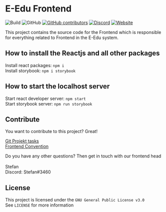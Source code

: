 # E-Edu Frontend

![Build](https://github.com/E-Edu/frontend/workflows/Build/badge.svg?style=flat&logo=appveyor)
![GitHub](https://img.shields.io/github/license/E-Edu/frontend)
[![GitHub contributors](https://img.shields.io/github/contributors/E-Edu/frontend.svg?style=flat)](https://GitHub.com/E-Edu/frontend/graphs/contributors/)
[![Discord](https://img.shields.io/discord/691078100272021514?color=7289DA&label=discord&logo=discord&logoColor=white)](https://discord.gg/XW5jzs6)
[![Website](https://img.shields.io/website?down_color=red&down_message=offline&up_message=online&url=https%3A%2F%2Fe-edu.the-morpheus.de)](https://e-edu.the-morpheus.de)

This project contains the source code for the Frontend which is responsible for everything related to Frontend in the E-Edu system.

## How to install the Reactjs and all other packages
Install react packages:
```npm i```<br/>
Install storybook:
```npm i storybook```<br/>

## How to start the localhost server
Start react developer server:
```npm start```<br/>
Start storybook server:
```npm run storybook```<br/>

## Contribute

You want to contribute to this project? Great!

[Git Projekt tasks](https://github.com/E-Edu/frontend/projects/2)<br/>
[Frontend Convention](https://github.com/E-Edu/frontend/blob/experimental/contribution.md)<br/>

Do you have any other questions? 
Then get in touch with our frontend head<br/><br/>
Stefan<br>
Discord: Stefan#3460<br/>

## License

This project is licensed under the `GNU General Public License v3.0`<br>
See `LICENSE` for more information
